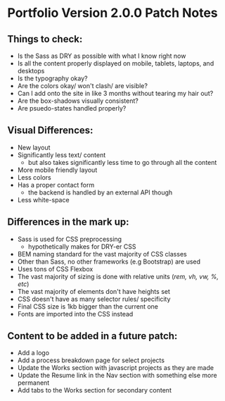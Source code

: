 # Portfolio Version 2.0.0 Patch Notes

## Things to check:
 
  - Is the Sass as DRY as possible with what I know right now
  - Is all the content properly displayed on mobile, tablets, laptops, and desktops
  - Is the typography okay?
  - Are the colors okay/ won't clash/ are visible?
  - Can I add onto the site in like 3 months without tearing my hair out?
  - Are the box-shadows visually consistent?
  - Are psuedo-states handled properly?

## Visual Differences:
  
  - New layout
  - Significantly less text/ content
    - but also takes significantly less time to go through all the content
  - More mobile friendly layout
  - Less colors
  - Has a proper contact form
    - the backend is handled by an external API though
  - Less white-space

## Differences in the mark up:

  - Sass is used for CSS preprocessing
    - hypothetically makes for DRY-er CSS  
  - BEM naming standard for the vast majority of CSS classes
  - Other than Sass, no other frameworks (e.g Bootstrap) are used
  - Uses tons of CSS Flexbox
  - The vast majority of sizing is done with relative units (*rem, vh, vw, %, etc*)
  - The vast majority of elements don't have heights set
  - CSS doesn't have as many selector rules/ specificity
  - Final CSS size is 1kb bigger than the current one
  - Fonts are imported into the CSS instead

## Content to be added in a future patch:

  - Add a logo
  - Add a process breakdown page for select projects
  - Update the Works section with javascript projects as they are made
  - Update the Resume link in the Nav section with something else more permanent
  - Add tabs to the Works section for secondary content
  